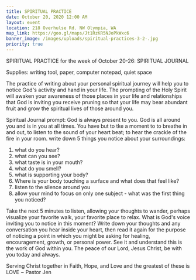 ```yaml
---
title: SPIRITUAL PRACTICE
date: October 20, 2020 12:00 AM
layout: event
location: 218 Overhulse Rd. NW Olympia, WA
map_link: https://goo.gl/maps/Jt1RzKR5NJoPkWxc6
banner_image: /images/uploads/spiritual-practices-3-2-.jpg
priority: true
---
```

SPIRITUAL PRACTICE for the week of October 20-26: SPIRITUAL JOURNAL

Supplies: writing tool, paper, computer notepad, quiet space

The practice of writing about your personal spiritual journey will help you to notice God's activity and hand in your life. The prompting of the Holy Spirit will awaken your awareness of those places in your life and relationships that God is inviting you receive pruning so that your life may bear abundant fruit and grow the spiritual lives of those around you. 

Spiritual Journal prompt: God is always present to you. God is all around you and is in you at all times. You have but to tke a moment to to breathe in and out, to listen to the sound of your heart beat; to hear the crackle of the fire in your room. write down 5 things you notice about your surroundings:

1. what do you hear?
2. what can you see?
3. what taste is in your mouth?
4. what do you smell?
5. what is supporting your body?
6. Where is your body touching a surface and what does that feel like?
7. listen to the silence around you
8. allow your mind to focus on only one subject - what was the first thing you noticed?

Take the next 5 minutes to listen, allowing your thoughts to wander, perhaps visualize your favorite walk, your favorite place to relax. What is God's voice inviting you to notice in this moment? Write down your thoughts and any conversation you hear inside your heart, then read it again for the purpose of noticing a point in which you might be asking for healing, encouragement, growth, or personal power. See it and understand this is the work of God within you. The peace of our Lord, Jesus Christ, be with you today and always.

Serving Christ together in Faith, Hope, and Love and the greatest of these is LOVE ~ Pastor Jen